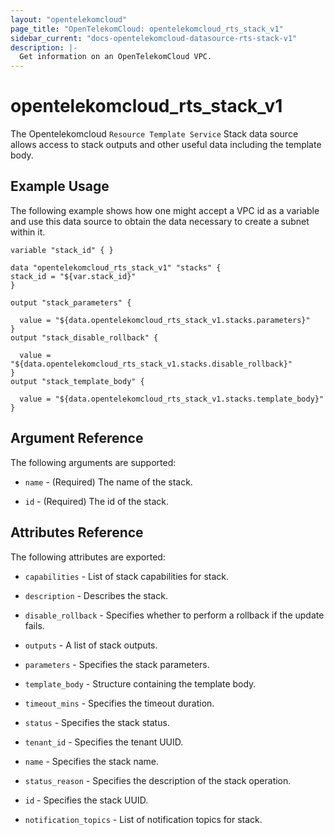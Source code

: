 ```yaml
---
layout: "opentelekomcloud"
page_title: "OpenTelekomCloud: opentelekomcloud_rts_stack_v1"
sidebar_current: "docs-opentelekomcloud-datasource-rts-stack-v1"
description: |-
  Get information on an OpenTelekomCloud VPC.
---
```


# opentelekomcloud_rts_stack_v1

The Opentelekomcloud `Resource Template Service` Stack data source allows access to stack outputs and other useful data including the template body.

## Example Usage

The following example shows how one might accept a VPC id as a variable and use this data source to obtain the data necessary to create a subnet within it.

```hcl
variable "stack_id" { }

data "opentelekomcloud_rts_stack_v1" "stacks" {
stack_id = "${var.stack_id}"
}

output "stack_parameters" {
 
  value = "${data.opentelekomcloud_rts_stack_v1.stacks.parameters}"
}
output "stack_disable_rollback" {
  
  value = "${data.opentelekomcloud_rts_stack_v1.stacks.disable_rollback}"
}
output "stack_template_body" {

  value = "${data.opentelekomcloud_rts_stack_v1.stacks.template_body}"
}
```

## Argument Reference
The following arguments are supported:

* `name` - (Required) The name of the stack.

* `id` - (Required) The id of the stack.

## Attributes Reference

The following attributes are exported:

* `capabilities` - List of stack capabilities for stack.

* `description` - 	Describes the stack.

* `disable_rollback` - Specifies whether to perform a rollback if the update fails.

* `outputs` - A list of stack outputs.

* `parameters` - Specifies the stack parameters.

* `template_body` - Structure containing the template body.

* `timeout_mins` - Specifies the timeout duration.

* `status` - Specifies the stack status.
 
* `tenant_id` - Specifies the tenant UUID.
 
* `name` - Specifies the stack name.
 
* `status_reason` - Specifies the description of the stack operation.
 
* `id` - Specifies the stack UUID.

* `notification_topics` - List of notification topics for stack.
